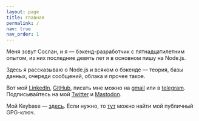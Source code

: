 ```yaml
---
layout: page
title: главная
permalink: /
nav: true
nav_order: 1
---
```


<!-- pages/default.md -->

Меня зовут Сослан, и я — бэкенд-разработчик с пятнадцатилетним опытом, из них последние девять лет я в основном пишу на Node.js.

Здесь я рассказываю о Node.js и всяком о бэкенде — теория, базы данных, очереди сообщений, облака и прочее такое.

Вот мой [LinkedIn](https://www.linkedin.com/in/sptm/), [GitHub](https://github.com/sptmru), писать мне можно на [gmail](mailto:soslanaldatov@gmail.com) или в [telegram](https://t.me/sptm_dev).
Подписывайтесь на мой [Twitter](https://twitter.com/sptmru) и <a rel="me" href="https://mastodon.social/@sptm">Mastodon</a>.

Мой Keybase — [здесь](https://keybase.io/sptm_dev). Если нужно, то [тут](https://keybase.io/sptm_dev/pgp_keys.asc?fingerprint=3ee1fb59fbced4a32cf814914bbf79fd68e9952b) можно найти мой публичный GPG-ключ. 
